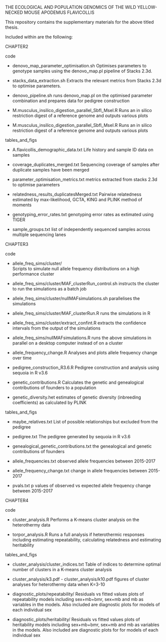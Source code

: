THE ECOLOGICAL AND POPULATION GENOMICS OF THE
WILD YELLOW-NECKED MOUSE APODEMUS FLAVICOLLIS


This repository contains the supplementary materials for the above titled thesis.

Included within are the following:

CHAPTER2

code
- denovo_map_parameter_optimisation.sh 
	Optimises parameters to genotype samples using the denovo_map.pl pipeline of Stacks 2.3d.

- stacks_data_extraction.sh
	Extracts the relevant metrics from Stacks 2.3d to optimise parameters. 

- denovo_pipeline.sh
	runs denovo_map.pl on the optimised parameter combination and prepares data for pedigree construction

- M.musculus_insilico_digestion_parallel_SbfI_MseI.R
	Runs an in silico restriction digest of a reference genome and outputs various plots

- M.musculus_insilico_digestion_parallel_SbfI_MseI.R
	Runs an in silico restriction digest of a reference genome and outputs various plots

 tables_and_figs
- A.flavicollis_demographic_data.txt
	Life history and sample ID data on samples

- coverage_duplicates_merged.txt
	Sequencing coverage of samples after duplicate samples have been merged

- parameter_optimisation_metrics.txt
	metrics extracted from stacks 2.3d to optimise parameters

- relatedness_results_duplicatesMerged.txt
	Pairwise relatedness estimated by max-likelihood, GCTA, KING and PLINK method of moments

- genotyping_error_rates.txt
	genotyping error rates as extimated using TIGER

- sample_groups.txt
	list of independently sequenced samples across multiple sequencing lanes



CHAPTER3

 code 
- allele_freq_sims/cluster/  
	Scripts to simulate null allele frequency distributions on a high performance cluster

- allele_freq_sims/cluster/MAF_clusterRun_control.sh 
	instructs the cluster to run the simulations as a batch job
	
- allele_freq_sims/cluster/nullMAFsimulations.sh 
	parallelises the simulations
	
- allele_freq_sims/cluster/MAF_clusterRun.R 
 	runs the simulations in R

- allele_freq_sims/cluster/extract_confint.R 
	extracts the confidence intervals from the output of the simulations
	
- allele_freq_sims/nullMAFsimulations.R
	runs the above simulations in parallel on a desktop computer instead of on a cluster

- allele_frequency_change.R
	Analyses and plots allele frequency change over time

- pedigree_construction_R3.6.R
	Pedigree construction and analysis using sequoia in R v3.6

- genetic_contributions.R
	Calculates the genetic and genealogical contributions of founders to a population
	
- genetic_diversity.het
	estimates of genetic diversity (inbreeding coefficients) as calculated by PLINK


 tables_and_figs

- maybe_relatives.txt
	List of possible relationships but excluded from the pedigree

- pedigree.txt
	The pedigree generated by sequoia in R v3.6
	
- genealogical_genetic_contributions.txt
	the genealogical and genetic contributions of founders

- allele_frequencies.txt
	observed allele frequencies between 2015-2017
	
- allele_frequency_change.txt
	change in allele frequencies between 2015-2017

- pvals.txt
	p values of observed vs expected allele frequency change between 2015-2017

CHAPTER4

 code
- cluster_analysis.R
	Performs a K-means cluster analysis on the heterothermy data

- torpor_analysis.R
	Runs a full analysis if heterothermic responses including estimating repeatability, calculating relatedness and estimating heritability

 tables_and_figs	
	
- cluster_analysis/cluster_indices.txt
	Table of indices to determine optimal number of clusters in a K-means cluster analysis

- cluster_analysis/k3.pdf - cluster_analysis/k10.pdf
	figures of cluster analyses for heterothermy data when K=3-10

- diagnostic_plots/repeatability/
	Residuals vs fitted values plots of repeatability models including sex+mb+bmr, sex+mb and mb as variables in the models. Also included are diagnostic plots for models of each individual sex
		
- diagnostic_plots/heritability/
	Residuals vs fitted values plots of heritability models including sex+mb+bmr, sex+mb and mb as variables in the models. Also included are diagnostic plots for for models of each individual sex
	


